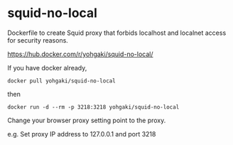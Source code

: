 # squid-no-local

Dockerfile to create Squid proxy that forbids localhost and localnet access
for security reasons.

https://hub.docker.com/r/yohgaki/squid-no-local/

If you have docker already,

```
docker pull yohgaki/squid-no-local
```

then

```
docker run -d --rm -p 3218:3218 yohgaki/squid-no-local 
```

Change your browser proxy setting point to the proxy.

e.g. Set proxy IP address to 127.0.0.1 and port 3218


